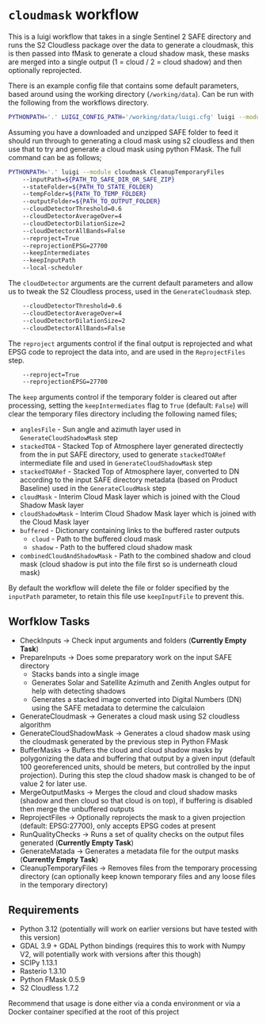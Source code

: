 # `cloudmask` workflow

This is a luigi workflow that takes in a single Sentinel 2 SAFE directory and runs the S2 Cloudless package over the data to generate a cloudmask, this is then passed into fMask to generate a cloud shadow mask, these masks are merged into a single output (1 = cloud / 2 = cloud shadow) and then optionally reprojected. 

There is an example config file that contains some default parameters, based around using the working directory (`/working/data`). Can be run with the following from the workflows directory.

```bash
PYTHONPATH='.' LUIGI_CONFIG_PATH='/working/data/luigi.cfg' luigi --module cloudmask CleanupTemporaryFiles --inputPath=/working/data/S2A_MSIL1C_20240505T110621_N0510_R137_T30UXD_20240505T131002.SAFE --local-scheduler
```

Assuming you have a downloaded and unzipped SAFE folder to feed it should run through to generating a cloud mask using s2 cloudless and then use that to try and generate a cloud mask using python FMask. The full command can be as follows;

```bash
PYTHONPATH='.' luigi --module cloudmask CleanupTemporaryFiles
    --inputPath=${PATH_TO_SAFE_DIR_OR_SAFE_ZIP}
    --stateFolder=${PATH_TO_STATE_FOLDER}
    --tempFolder=${PATH_TO_TEMP_FOLDER}
    --outputFolder=${PATH_TO_OUTPUT_FOLDER}
    --cloudDetectorThreshold=0.6
    --cloudDetectorAverageOver=4
    --cloudDetectorDilationSize=2
    --cloudDetectorAllBands=False
    --reproject=True
    --reprojectionEPSG=27700
    --keepIntermediates
    --keepInputPath
    --local-scheduler
```

The `cloudDetector` arguments are the current default parameters and allow us to tweak the S2 Cloudless process, used in the `GenerateCloudmask` step.

```bash
    --cloudDetectorThreshold=0.6
    --cloudDetectorAverageOver=4
    --cloudDetectorDilationSize=2
    --cloudDetectorAllBands=False
```

The `reproject` arguments control if the final output is reprojected and what EPSG code to reproject the data into, and are used in the `ReprojectFiles` step.

```bash
    --reproject=True
    --reprojectionEPSG=27700
```

The `keep` arguments control if the temporary folder is cleared out after processing, setting the `keepIntermediates` flag to `True` (default: `False`) will clear the temporary files directory including the following named files; 

- `anglesFile` - Sun angle and azimuth layer used in `GenerateCloudShadowMask` step
- `stackedTOA` - Stacked Top of Atmosphere layer generated directectly from the in put SAFE directory, used to generate `stackedTOARef` intermediate file and used in `GenerateCloudShadowMask` step
- `stackedTOARef` - Stacked Top of Atmosphere layer, converted to DN according to the input SAFE directory metadata (based on Product Baseline) used in the `GenerateCloudMask` step
- `cloudMask` - Interim Cloud Mask layer which is joined with the Cloud Shadow Mask layer
- `cloudShadowMask` - Interim Cloud Shadow Mask layer which is joined with the Cloud Mask layer
- `buffered` - Dictionary containing links to the buffered raster outputs
    - `cloud` - Path to the buffered cloud mask
    - `shadow` - Path to the buffered cloud shadow mask
- `combinedCloudAndShadowMask` - Path to the combined shadow and cloud mask (cloud shadow is put into the file first so is underneath cloud mask)

By default the workflow will delete the file or folder specified by the `inputPath` parameter, to retain this file use `keepInputFile` to prevent this.

## Worfklow Tasks

- CheckInputs -> Check input arguments and folders (**Currently Empty Task**)
- PrepareInputs -> Does some preparatory work on the input SAFE directory
    - Stacks bands into a single image
    - Generates Solar and Satellite Azimuth and Zenith Angles output for help with detecting shadows
    - Generates a stacked image converted into Digital Numbers (DN) using the SAFE metadata to determine the calculaion
- GenerateCloudmask -> Generates a cloud mask using S2 cloudless algorithm
- GenerateCloudShadowMask -> Generates a cloud shadow mask using the cloudmask generated by the previous step in Python FMask
- BufferMasks -> Buffers the cloud and cloud shadow masks by polygonizing the data and buffering that output by a given input (default 100 georeferenced units, should be meters, but controlled by the input projection). During this step the cloud shadow mask is changed to be of value 2 for later use.
- MergeOutputMasks -> Merges the cloud and cloud shadow masks (shadow and then cloud so that cloud is on top), if buffering is disabled then merge the unbuffered outputs
- ReprojectFiles -> Optionally reprojects the mask to a given projection (default: EPSG:27700), only accepts EPSG codes at present
- RunQualityChecks -> Runs a set of quality checks on the output files generated (**Currently Empty Task**)
- GenerateMatada -> Generates a metadata file for the output masks (**Currently Empty Task**)
- CleanupTemporaryFiles -> Removes files from the temporary processing directory (can optionally keep known temporary files and any loose files in the temporary directory)

## Requirements

- Python 3.12 (potentially will work on earlier versions but have tested with this version)
- GDAL 3.9 + GDAL Python bindings (requires this to work with Numpy V2, will potentially work with versions after this though)
- SCIPy 1.13.1
- Rasterio 1.3.10
- Python FMask 0.5.9
- S2 Cloudless 1.7.2

Recommend that usage is done either via a conda environment or via a Docker container specified at the root of this project
